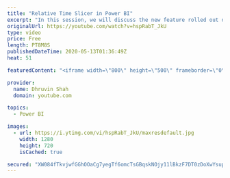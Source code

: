 ```yaml
---
title: "Relative Time Slicer in Power BI"
excerpt: "In this session, we will discuss the new feature rolled out during the April 2020 Update of Power BI Desktop.  Now, we can add  Time Slicer with the OOTB date filter in Power BI.   With Relative Time Slicer, we can filter data based on the time.  Sometimes there are situations, where we need to filter"
originalUrl: https://youtube.com/watch?v=hspRabT_JkU
type: video
price: Free
length: PT8M8S
publishedDateTime: 2020-05-13T01:36:49Z
heat: 51

featuredContent: "<iframe width=\"800\" height=\"500\" frameborder=\"0\" src=\"https://www.youtube.com/embed/hspRabT_JkU\" allow=\"accelerometer; autoplay; encrypted-media; gyroscope; picture-in-picture\" allowfullscreen></iframe>"

provider:
  name: Dhruvin Shah
  domain: youtube.com

topics:
  - Power BI

images:
  - url: https://i.ytimg.com/vi/hspRabT_JkU/maxresdefault.jpg
    width: 1280
    height: 720
    isCached: true

secured: "XW084fTkvjwfGGhOOaCg7yegTf6omcTsGBqskNOjy11lBkzF7DT0zDoXwYsup46s9kyXfYO2p1BsV0QF+wQXxT6ooNr6SKMkg961XnHxFRs7jadndKsRdGpNEpezMlLRrmBc4Ix/QLNH7EBx0j1RoknECOm0Q7DO+WLAq0LPH31hNDFMpdkZroOPVDfg7Ke8th9njLdD2WAGu0pFyqKiQ5O5ArD0rhcJ+vCwaMg/jfvqupEHnIFYQn0Z2y87WiPemjkNB5jJzUwUN30Aq/gmj70RdntX2GdnvjlXGjNynCHVUgITL4xEoMS4mHu/84GHF3szogxmP7AlXYfmHzSaUqJ+ta+d4IgAmDdl5pSUicQGpwcte1KomyXxOi78t2bjJTKX48T6gPCKzbquoTNcrUZEuYYB9XpdDkK78Y2lzZk=;QtKxKS0HB5O1/91r7FovNw=="
---
```


